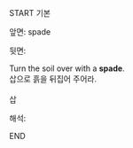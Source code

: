 START
기본

앞면:
spade


뒷면:
<div>Turn the soil over with a <b>spade</b>. </div><div>삽으로 흙을 뒤집어 주어라.</div><div><br></div><div>삽</div>


해석:

END